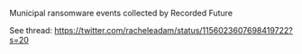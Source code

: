 Municipal ransomware events collected by Recorded Future

See thread: <https://twitter.com/racheleadam/status/1156023607698419722?s=20>
